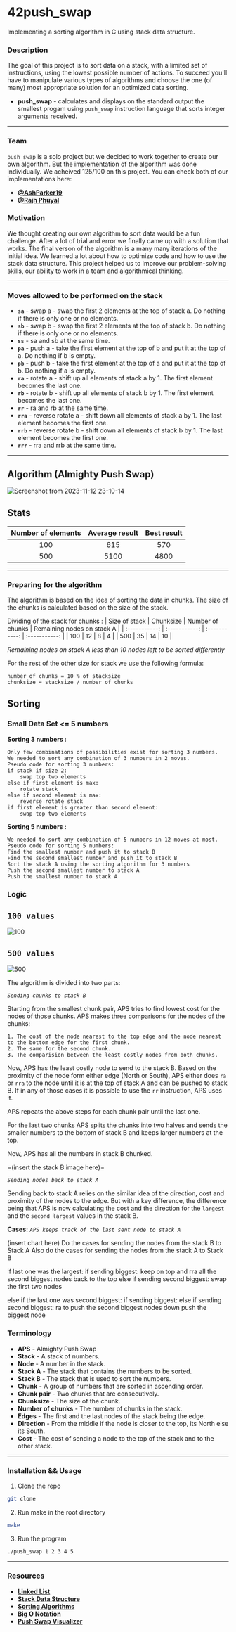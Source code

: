 # 42push_swap
Implementing a sorting algorithm in C using stack data structure.

### Description
The goal of this project is to sort data on a stack, with a limited set of instructions, using the lowest possible number of actions. To succeed you'll have to manipulate various types of algorithms and choose the one (of many) most appropriate solution for an optimized data sorting.

- **push_swap** - calculates and displays on the standard output the smallest progam using `push_swap` instruction language that sorts integer arguments received.

---

### Team
`push_swap` is a solo project but we decided to work together to create our own algorithm.
But the implementation of the algorithm was done individually.
We acheived 125/100 on this project.
You can check both of our implementations here:
- [**@AshParker19**](https://github.com/AshParker19)
- [**@Rajh Phuyal**](https://github.com/rajh_phuyal)


### Motivation
We thought creating our own algorithm to sort data would be a fun challenge.
After a lot of trial and error we finally came up with a solution that works.
The final verson of the algorithm is a many many iterations of the initial idea.
We learned a lot about how to optimize code and how to use the stack data structure.
This project helped us to improve our problem-solving skills, our ability to work in a team
and algorithmical thinking.

---

### Moves allowed to be performed on the stack
- **`sa`** - swap a - swap the first 2 elements at the top of stack a. Do nothing if there is only one or no elements.
- **`sb`** - swap b - swap the first 2 elements at the top of stack b. Do nothing if there is only one or no elements.
- **`ss`** - sa and sb at the same time.
- **`pa`** - push a - take the first element at the top of b and put it at the top of a. Do nothing if b is empty.
- **`pb`** - push b - take the first element at the top of a and put it at the top of b. Do nothing if a is empty.
- **`ra`** - rotate a - shift up all elements of stack a by 1. The first element becomes the last one.
- **`rb`** - rotate b - shift up all elements of stack b by 1. The first element becomes the last one.
- **`rr`** - ra and rb at the same time.
- **`rra`** - reverse rotate a - shift down all elements of stack a by 1. The last element becomes the first one.
- **`rrb`** - reverse rotate b - shift down all elements of stack b by 1. The last element becomes the first one.
- **`rrr`** - rra and rrb at the same time.

---

## Algorithm (Almighty Push Swap)
![Screenshot from 2023-11-12 23-10-14](https://github.com/rajh-phuyal/42push_swap/assets/117525743/7bc39584-4e91-4f31-bfa7-dbaa781f2705)



## Stats
| **Number of elements** | Average result | Best result |
| :----------------: | :---------: | :---------: |
|   100             |    615      |    570       |
|   500             |    5100     |    4800      |

---

### Preparing for the algorithm
The algorithm is based on the idea of sorting the data in chunks.
The size of the chunks is calculated based on the size of the stack.

Dividing of the stack for chunks :
| Size of stack | Chunksize | Number of chunks | Remaining nodes on stack A |
| :-----------: | :-----------: | :-----------: | :-----------: |
| 100 | 12 | 8 | 4 |
| 500 | 35 | 14 | 10 |

_Remaining nodes on stack A less than 10 nodes left to be sorted differently_

For the rest of the other size for stack we use the following formula:
```
number of chunks = 10 % of stacksize
chunksize = stacksize / number of chunks
```

## Sorting

### Small Data Set <= 5 numbers
**Sorting 3 numbers :**
```
Only few combinations of possibilities exist for sorting 3 numbers.
We needed to sort any combination of 3 numbers in 2 moves.
Pseudo code for sorting 3 numbers:
if stack if size 2:
    swap top two elements
else if first element is max:
    rotate stack
else if second element is max:
    reverse rotate stack
if first element is greater than second element:
    swap top two elements
```

**Sorting 5 numbers :**
```
We needed to sort any combination of 5 numbers in 12 moves at most.
Pseudo code for sorting 5 numbers:
Find the smallest number and push it to stack B
Find the second smallest number and push it to stack B
Sort the stack A using the sorting algorithm for 3 numbers
Push the second smallest number to stack A
Push the smallest number to stack A
```

### Logic 

## **`100 values`**
![100](https://github.com/rajh-phuyal/42push_swap/assets/117525743/f1a20e1d-e58d-4a2b-9b1f-fa9f23c6dee0)

## **`500 values`**
![500](https://github.com/rajh-phuyal/42push_swap/assets/117525743/71bc155f-af43-4bc1-bc79-9324b8cb86e7)

The algorithm is divided into two parts:

_`Sending chunks to stack B`_

Starting from the smallest chunk pair, APS tries to find lowest cost for the nodes of those chunks.
APS makes three comparisons for the nodes of the chunks:
```
1. The cost of the node nearest to the top edge and the node nearest to the bottom edge for the first chunk.
2. The same for the second chunk.
3. The comparision between the least costly nodes from both chunks.
```

Now, APS has the least costly node to send to the stack B.
Based on the proximity of the node form either edge (North or South), APS either does
`ra` or `rra` to the node until it is at the top of stack A and can be pushed to stack B.
If in any of those cases it is possible to use the `rr` instruction, APS uses it.

APS repeats the above steps for each chunk pair until the last one.

For the last two chunks APS splits the chunks into two halves and sends the smaller numbers to the bottom
of stack B and keeps larger numbers at the top.

Now, APS has all the numbers in stack B chunked.

=(insert the stack B image here)=

_`Sending nodes back to stack A`_

Sending back to stack A relies on the similar idea of the direction, cost and proximity of the nodes to the edge.
But with a key difference, the difference being that APS is now calculating the cost and the direction for the
`largest` and the `second largest` values in the stack B.

**Cases:**
_`APS keeps track of the last sent node to stack A`_

(insert chart here)
    Do the cases for sending the nodes from the stack B to Stack A
        Also do the cases for sending the nodes from the stack A to Stack B


if last one was the largest:
    if sending biggest:
        keep on top
        and rra all the second biggest nodes back to the top
    else if sending second biggest:
        swap the first two nodes

else if the last one was second biggest:
    if sending biggest:
    else if sending second biggest:
        ra to push the second biggest nodes down
        push the biggest node

### Terminology
- **APS** - Almighty Push Swap
- **Stack** - A stack of numbers.
- **Node** - A number in the stack.
- **Stack A** - The stack that contains the numbers to be sorted.
- **Stack B** - The stack that is used to sort the numbers.
- **Chunk** - A group of numbers that are sorted in ascending order.
- **Chunk pair** - Two chunks that are consecutively.
- **Chunksize** - The size of the chunk.
- **Number of chunks** - The number of chunks in the stack.
- **Edges** - The first and the last nodes of the stack being the edge.
- **Direction** - From the middle if the node is closer to the top, its North else its South.
- **Cost** - The cost of sending a node to the top of the stack and to the other stack.

---

### Installation && Usage
1. Clone the repo
```sh
git clone
```
2. Run make in the root directory
```sh
make
```
3. Run the program
```sh
./push_swap 1 2 3 4 5
```

---

### Resources
- [**Linked List**](https://en.wikipedia.org/wiki/Linked_list)
- [**Stack Data Structure**](https://en.wikipedia.org/wiki/Stack_(abstract_data_type))
- [**Sorting Algorithms**](https://en.wikipedia.org/wiki/Sorting_algorithm)
- [**Big O Notation**](https://en.wikipedia.org/wiki/Big_O_notation)
- [**Push Swap Visualizer**](https://github.com/o-reo/push_swap_visualizer.git)
